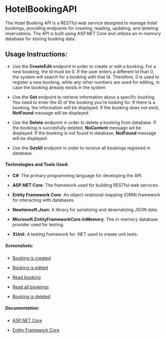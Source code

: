 # HotelBookingAPI

The Hotel Booking API is a RESTful web service designed to manage hotel bookings, providing endpoints for creating, reading, updating, and deleting reservations. The API is built using ASP.NET Core and utilizes an in-memory database for storing booking data.

## Usage Instructions:
  - Use the **CreateEdit** endpoint in order to create or edit a booking. For a new booking, the Id must be 0. If the user enters a different Id than 0, the system will search for a booking with that Id. Therefore, 0 is used to register a new booking, while any other numbers are used for editing, in case the booking already exists in the system

  - Use the **Get** endpoint to retrieve information about a specific booking. You need to enter the ID of the booking you're looking for. If there is a booking, the information will be displayed. If the booking does not exist, **NotFound** message will be displayed.

  - Use the **Delete** endpoint in order to delete a booking from database. If the booking is succesfully deleted, **NoContent** message wil be displayed. If the booking is not found in database, **NotFound** message will be displayed.

  - Use the **GetAll** endpoint in order to receive all bookings registred in database.

#### Technologies and Tools Used:

  - **C#**: The primary programming language for developing the API.
    
  - **ASP.NET Core**: The framework used for building RESTful web services.
    
  - **Entity Framework Core**: An object-relational mapping (ORM) framework for interacting with databases.

  - **Newtonsoft.Json**: A library for serializing and deserializing JSON data.

  - **Microsoft.EntityFrameworkCore.InMemory**: The in-memory database provider used for testing.

  - **XUnit**: A testing framework for .NET used to create unit tests.

##### Screenshots:

  - [Booking is created](HotelBookingApi/Screenshots/CreateBooking.jpg)

  - [Booking is edited](HotelBookingApi/Screenshots/EditBooking.jpg)

  - [Read booking](HotelBookingApi/Screenshots/ReadBooking.jpg)

  - [Read all bookings](HotelBookingApi/Screenshots/ReadAllBookings.jpg)

  - [Booking is deleted](HotelBookingApi/Screenshots/DeleteBooking.jpg)

##### Documentation:

   - [ASP.NET Core](https://learn.microsoft.com/en-us/aspnet/core/tutorials/first-web-api?view=aspnetcore-8.0&tabs=visual-studio)
     
   - [Entity Framework Core](https://learn.microsoft.com/en-us/ef/core/get-started/overview/first-app?tabs=netcore-cli)
